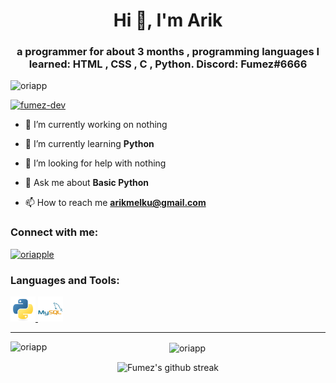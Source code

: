 <h1 align="center">Hi 👋, I'm Arik</h1>
<h3 align="center">a programmer for about 3 months ,
programming languages ​​I learned: HTML , CSS , C , Python.
Discord: Fumez#6666
</h3>

<p align="left"> <img src="https://komarev.com/ghpvc/?username=Fumez-DEV&label=Profile%20views&color=0e75b6&style=flat" alt="oriapp" /> </p>

<!-- <p align="left"> <a href="https://github.com/ryo-ma/github-profile-trophy"><img src="https://github-profile-trophy.vercel.app/?username=oriapp" alt="oriapp" /></a> </p> -->

<p align="left"> <a href="https://github.com/ryo-ma/github-profile-trophy"><img src="https://github-profile-trophy.vercel.app/?username=Fumez-DEV&theme=alduin&column=3&margin-w=15&margin-h=15" alt="fumez-dev" /></a> </p>


- 🔭 I’m currently working on nothing

- 🌱 I’m currently learning **Python**

- 🤝 I’m looking for help with nothing

- 💬 Ask me about **Basic Python**

- 📫 How to reach me **arikmelku@gmail.com**

<h3 align="left">Connect with me:</h3>
<p align="left">

  
  <p align="left"> <a href="https://twitter.com/its_arik" target="blank"><img src="https://img.shields.io/twitter/follow/its_arik?logo=twitter&style=for-the-badge" alt="oriapple" /></a> </p>
  
</p>

<h3 align="left">Languages and Tools:</h3>
<p align="left"><a href="https://www.python.org" target="_blank"> <img src="https://raw.githubusercontent.com/devicons/devicon/master/icons/python/python-original.svg" alt="python" width="40" height="40"/> </a> <a href="https://www.mysql.com/" target="_blank"> <img src="https://raw.githubusercontent.com/devicons/devicon/master/icons/mysql/mysql-original-wordmark.svg" alt="mysql" width="40" height="40"/> </a></p>

<hr>
<center>

  <!-- <p><img align="left" src="https://github-readme-stats.vercel.app/api/top-langs?username=oriapp&show_icons=true&locale=en&layout=compact" alt="oriapp" /></p> -->
  <img align="left" src="https://github-readme-stats.vercel.app/api/top-langs/?username=Fumez-DEV&theme=blue-green" alt="oriapp" />

<!-- <p>&nbsp;<img align="center" src="https://github-readme-stats.vercel.app/api?username=oriapp&show_icons=true&locale=en" alt="oriapp" /></p> -->
<p>&nbsp;<img align="center" src="https://github-readme-stats.vercel.app/api?username=Fumez-DEV&theme=blue-green" alt="oriapp" /></p>

<!-- <p><img align="center" src="https://github-readme-streak-stats.herokuapp.com/?user=oriapp&" alt="oriapp" /></p> -->

![Fumez's github streak](https://github-readme-streak-stats.herokuapp.com/?user=Fumez-DEV&theme=blue-green)

</center>

